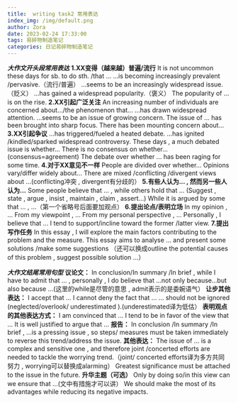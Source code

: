 ```yaml
---
title:  writing task2 常用表达
index_img: /img/default.png
author: Zora
date: 2023-02-24 17:33:00
tags: 易碎物制造笔记
categories: 日记易碎物制造笔记
---
```



***大作文开头段常用表达***
**1.XX变得（越来越）普遍/流行**
It is not uncommon these days for sb. to do sth. /that ...
...is becoming increasingly prevalent /pervasive.（流行/普遍）
...seems to be an increasingly widespread issue.（贬义）
...has gained a widespread popularity.（褒义）
The popularity of ... is on the rise.
**2.XX引起广泛关注**
An increasing number of individuals are concerned about.../the phenomenon that...
...has drawn widespread attention.
...seems to be an issue of growing concern.
The issue of ... has been brought into sharp focus.
There has been mounting concern about...
**3.XX引起争议**
...has triggered/fueled a heated debate.
...has ignited /kindled/sparked widespread controversy.
These days ,  a much debated issue is whether…
There is no consensus on whether…(consensus=agreement)
The debate over whether ... has been raging for some time.
**4.对于XX意见不一样**
People are divided over whether...
Opinions vary/differ widely about...
There are mixed /conflicting /divergent views about …(conflicting冲突 , divergent有分歧的）
**5.有些人认为... , 然而另一些人认为...**
Some people believe that ... , while others hold that ...
(Suggest , state , argue , insist , maintain , claim , assert...)
While it is argued by some that ... ,  ...（第一个省略号后面要加观点）
**6.提出论点/表明立场**
In my opinion , ...
From my viewpoint ,  ...
From my personal perspective , ...
Personally  , I believe that ...
I tend to support/incline toward the former /latter view.
**7.提出写作任务**
In this essay  ,  I will explore the main factors contributing to the problem and the measure.
This essay aims to analyse ... and present some solutions /make some suggestions
（还可以换成outline the potential  causes of this problem  , suggest possible solution ...）


***大作文结尾常用句型***
**议论文：**
In conclusion/In summary /In brief  ,  while I have to admit that … ,  personally  , I do believe that ...not only because...but also because ...(这里的while是尽管的意思 , admit表示的是委婉语气）
**让步其他表达：**
I accept that ...
I cannot deny the fact that ...
... should not be ignored (neglected/overlook/ underestimated ).(underestimated译为低估）
**表明观点的其他表达方式：**
I am convinced that ...
I tend to be in favor of the view that ...
It is well justified to argue that ...
**报告：**
In conclusion /In summary /In brief ,  ...is a pressing issue  , so steps/ measures must be taken immediately to reverse this trend/address the issue.
**其他表达：**
The issue of ... is a complex and sensitive one  ,  and therefore joint /concerted efforts are needed to tackle the worrying trend.（joint/ concerted efforts译为多方共同努力 , worrying可以替换成alarming）
Greatest significance must be attached to the issue in the future.
**升华主题（可选）**
Only by doing so/in this view can we ensure that ...(文中有措施才可以讲）
We should make the most of its advantages while reducing its negative impacts.
